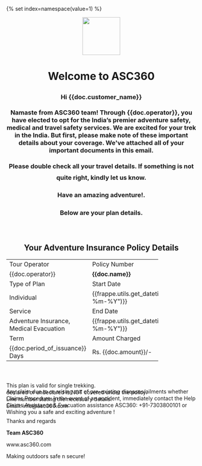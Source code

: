 

{% set index=namespace(value=1) %}

<p style="text-align: center;"><img src="https://asc360-prod.frappe.cloud/files/logo.png" width="100"></p>
<h1 style="text-align: center;">Welcome to ASC360</h1>
<h3 style="text-align: center;>Important ADVENTURE SAFETY Information</h3>
<div style="width:60%; ">
    <p style="line-height:30px;"><b>Hi {{doc.customer_name}}</b></p>
    <p >Namaste from ASC360 team! Through {{doc.operator}}, you have elected to opt for the India’s premier adventure safety, medical and travel safety services. 
We are excited for your trek in the India. But first, please make note of these important details about your coverage.
We've attached all of your important documents in this email.</p><p></p>
    <p style="line-height:30px;">Please double check all your travel details. If something is not quite right, kindly let us know.</p>
    <p style="line-height:30px;">Have an amazing adventure!.</p>
    <p style="line-height:30px;">Below are your plan details.</p>
    <br>
    <h2 style="text-align: center;"> Your Adventure Insurance Policy Details</h2>
<table style="table-layout: fixed; width: 80%;">
    <tr>
        <td>Tour Operator</td>
        <td>Policy Number</td>
    </tr>
<tr>
    <td>{{doc.operator}}</td>
    <td><b>{{doc.name}}</b></td>
</tr>
<tr>
    <td>Type of Plan</td>
    <td>Start Date</td>
</tr>
<tr>
    <td>Individual</td>
    <td>{{frappe.utils.get_datetime(doc.start_date).strftime("%d-%m-%Y")}}</td>
</tr>
<tr>
    <td>Service</td>
    <td>End Date</td>
</tr>
<tr>
    <td>Adventure Insurance, Medical Evacuation</td>
    <td>{{frappe.utils.get_datetime(doc.end_date).strftime("%d-%m-%Y")}}</td>
</tr>
<tr>
    <td>Term</td>
    <td>Amount Charged</td>
</tr>
<tr>
    <td>{{doc.period_of_issuance}} Days</td>
    <td>Rs. {{doc.amount}}/-</td>
</tr>
<tr></tr>
</table>
<br>
<center style="width:100%;min-width:380px"> 
<!--<table>	-->
<!--<tr style="border: 5px solid black;">-->
<!--    <td width="50%"><b>Benefits</b></td>-->
<!--    <td width="50%"><b>Sum Insured</b></td>-->
<!--</tr>-->
<!-- <br>-->
<!-- <img src="https://asc360-prod.frappe.cloud/files/Screenshot%20from%202022-07-08%2017-02-53.png" style="width:60%">-->
<!-- <br>-->

<!--<div style="height:20px;width:20px;border:2px solid black"></div>-->
<!--{% set benefits= frappe.get_doc("Item", doc.policy).benefit_details %}-->

<!--{% for benefit in benefits %}-->
<!--{% if index.value%2==0 %}-->
<!--         <tr>-->
<!--            <td width="50%">{{benefit.benefit}}</td>-->
<!--            <td width="50%">{{benefit.amount}}</td>-->
<!--            {% set index.value=index.value+1 %}-->
<!--        </tr>-->
<!--        {% else %}-->
<!--         <tr>-->
<!--            <td width="50%">{{benefit.benefit}}</td>-->
<!--            <td width="50%">{{benefit.amount}}</td>-->
<!--            {% set index.value=index.value+1 %}-->
<!--        </tr>-->
<!--        {% endif %}-->
<!--{% endfor %}-->
<!--</table>	-->
</center>
<br>

<p style="line-height: 2px;">This plan is valid for single trekking.</p>
<p style="line-height: 2px;">Any claim due to or arising out of pre-existing diseases/ailments whether declared or undeclared is NOT covered under the policy.</p>
<p style="line-height: 2px;">Claims Procedure: In the event of an accident, immediately contact the Help Line number stating the necessary details.</p>
<p style="line-height: 2px;">Claims Assistance & Evacuation assistance ASC360: +91-7303800101 or Email: info@asc360.com</p>
<p style="line-height: 2px;">Wishing you a safe and exciting adventure !</p>
<p></p>
<p>Thanks and regards</p>
<p><b>Team ASC360</b></p>
<p>www.asc360.com </p>
<p>Making outdoors safe n secure!</p>

</div>